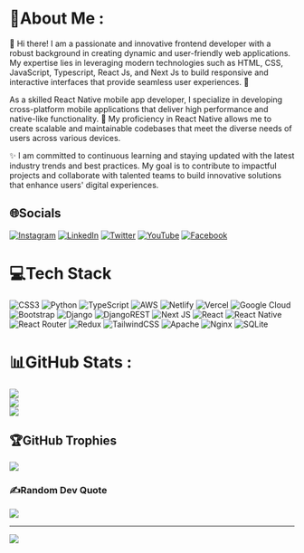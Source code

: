# 💫About Me :
👋 Hi there! I am a passionate and innovative frontend developer with a robust background in creating dynamic and user-friendly web applications. 
My expertise lies in leveraging modern technologies such as HTML, CSS, JavaScript, Typescript, React Js, and Next Js to build responsive and interactive interfaces that provide seamless user experiences. 🚀

As a skilled React Native mobile app developer, I specialize in developing cross-platform mobile applications that deliver high performance and native-like functionality. 
📱 My proficiency in React Native allows me to create scalable and maintainable codebases that meet the diverse needs of users across various devices.

✨ I am committed to continuous learning and staying updated with the latest industry trends and best practices. 
My goal is to contribute to impactful projects and collaborate with talented teams to build innovative solutions that enhance users' digital experiences.

## 🌐Socials
[![Instagram](https://img.shields.io/badge/Instagram-%23E4405F.svg?logo=Instagram&logoColor=white)](https://instagram.com/gabbygabijo) [![LinkedIn](https://img.shields.io/badge/LinkedIn-%230077B5.svg?logo=linkedin&logoColor=white)](https://linkedin.com/in/gabriel-fashedemi-1195a2258/) [![Twitter](https://img.shields.io/badge/Twitter-%231DA1F2.svg?logo=Twitter&logoColor=white)](https://twitter.com/@GFasedemi) [![YouTube](https://img.shields.io/badge/YouTube-%23FF0000.svg?logo=YouTube&logoColor=white)](https://youtube.com/channel/UCVE7du7aesIX6nBwzTcdG0Q) [![Facebook](https://img.shields.io/badge/Facebook-%231877F2.svg?logo=Facebook&logoColor=white)](https://facebook.com/gabriel.fasedemi)

# 💻Tech Stack
![CSS3](https://img.shields.io/badge/css3-%231572B6.svg?style=for-the-badge&logo=css3&logoColor=white) ![Python](https://img.shields.io/badge/python-3670A0?style=for-the-badge&logo=python&logoColor=ffdd54) ![TypeScript](https://img.shields.io/badge/typescript-%23007ACC.svg?style=for-the-badge&logo=typescript&logoColor=white) ![AWS](https://img.shields.io/badge/AWS-%23FF9900.svg?style=for-the-badge&logo=amazon-aws&logoColor=white) ![Netlify](https://img.shields.io/badge/netlify-%23000000.svg?style=for-the-badge&logo=netlify&logoColor=#00C7B7) ![Vercel](https://img.shields.io/badge/vercel-%23000000.svg?style=for-the-badge&logo=vercel&logoColor=white) ![Google Cloud](https://img.shields.io/badge/Google%20Cloud-%234285F4.svg?style=for-the-badge&logo=google-cloud&logoColor=white) ![Bootstrap](https://img.shields.io/badge/bootstrap-%23563D7C.svg?style=for-the-badge&logo=bootstrap&logoColor=white) ![Django](https://img.shields.io/badge/django-%23092E20.svg?style=for-the-badge&logo=django&logoColor=white) ![DjangoREST](https://img.shields.io/badge/DJANGO-REST-ff1709?style=for-the-badge&logo=django&logoColor=white&color=ff1709&labelColor=gray) ![Next JS](https://img.shields.io/badge/Next-black?style=for-the-badge&logo=next.js&logoColor=white) ![React](https://img.shields.io/badge/react-%2320232a.svg?style=for-the-badge&logo=react&logoColor=%2361DAFB) ![React Native](https://img.shields.io/badge/react_native-%2320232a.svg?style=for-the-badge&logo=react&logoColor=%2361DAFB) ![React Router](https://img.shields.io/badge/React_Router-CA4245?style=for-the-badge&logo=react-router&logoColor=white) ![Redux](https://img.shields.io/badge/redux-%23593d88.svg?style=for-the-badge&logo=redux&logoColor=white) ![TailwindCSS](https://img.shields.io/badge/tailwindcss-%2338B2AC.svg?style=for-the-badge&logo=tailwind-css&logoColor=white) ![Apache](https://img.shields.io/badge/apache-%23D42029.svg?style=for-the-badge&logo=apache&logoColor=white) ![Nginx](https://img.shields.io/badge/nginx-%23009639.svg?style=for-the-badge&logo=nginx&logoColor=white) ![SQLite](https://img.shields.io/badge/sqlite-%2307405e.svg?style=for-the-badge&logo=sqlite&logoColor=white)
# 📊GitHub Stats :
![](https://github-readme-stats.vercel.app/api?username=Gabbygabijo&theme=dark&hide_border=false&include_all_commits=false&count_private=false)<br/>
![](https://github-readme-streak-stats.herokuapp.com/?user=Gabbygabijo&theme=dark&hide_border=false)<br/>
![](https://github-readme-stats.vercel.app/api/top-langs/?username=Gabbygabijo&theme=dark&hide_border=false&include_all_commits=false&count_private=false&layout=compact)

## 🏆GitHub Trophies
![](https://github-trophies.vercel.app/?username=Gabbygabijo&theme=radical&no-frame=false&no-bg=false&margin-w=4)

### ✍️Random Dev Quote
![](https://quotes-github-readme.vercel.app/api?type=horizontal&theme=radical)

---
[![](https://visitcount.itsvg.in/api?id=Gabbygabijo&icon=0&color=0)](https://visitcount.itsvg.in)

